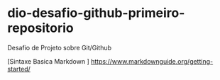 # dio-desafio-github-primeiro-repositorio
Desafio de Projeto sobre Git/Github

[Sintaxe Basica Markdown  ] https://www.markdownguide.org/getting-started/
 
 
